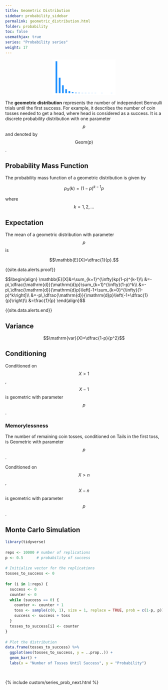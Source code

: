 ```yaml
---
title: Geometric Distribution
sidebar: probability_sidebar
permalink: geometric_distribution.html
folder: probability
toc: false
usemathjax: true
series: "Probability series"
weight: 17
---
```


<p align="center">
  <img src="images/prob/geom_dist.png" style="width:200px;height:auto;"/>
</p>

The **geometric distribution** represents the number of independent Bernoulli trials until the first success. For example, it describes the number of coin tosses needed to get a head, where head is considered as a success. It is a discrete probability distribution with one parameter $$p$$ and denoted by $$\mathrm{Geom}(p)$$.

## Probability Mass Function

The probability mass function of a geometric distribution is given by

$$p_X(k)=(1-p)^{k-1}p$$

where $$k=1,2,\ldots$$

## Expectation

The mean of a geometric distribution with parameter $$p$$ is

$$\mathbb{E}[X]=\dfrac{1}{p}.$$

{{site.data.alerts.proof}}
<p>
$$\begin{align}
\mathbb{E}[X]&=\sum_{k=1}^{\infty}kp(1-p)^{k-1}\\
&=-p\,\dfrac{\mathrm{d}}{\mathrm{d}p}\sum_{k=1}^{\infty}(1-p)^k\\
&=-p\,\dfrac{\mathrm{d}}{\mathrm{d}p}\left[-1+\sum_{k=0}^{\infty}(1-p)^k\right]\\
&=-p\,\dfrac{\mathrm{d}}{\mathrm{d}p}\left(-1+\dfrac{1}{p}\right)\\
&=\frac{1}{p}
\end{align}$$
</p>
{{site.data.alerts.end}}

## Variance

$$\mathrm{var}(X)=\dfrac{1-p}{p^2}$$

## Conditioning

Conditioned on $$X>1$$, $$X-1$$ is geometric with parameter $$p$$.

### Memorylessness

The number of remaining coin tosses, conditioned on  Tails in the first toss, is Geometric with parameter $$p$$.

Conditioned on $$X>n$$, $$X-n$$ is geometric with parameter $$p$$.

## Monte Carlo Simulation

```r
library(tidyverse)

reps <- 10000 # number of replications
p <- 0.5      # probability of success

# Initialize vector for the replications
tosses_to_success <- 0

for (i in 1:reps) {
  success <- 0
  counter <- 0
  while (success == 0) {
    counter <- counter + 1
    toss <- sample(c(0, 1), size = 1, replace = TRUE, prob = c(1-p, p))
    success <- success + toss
  }
  tosses_to_success[i] <- counter
}

# Plot the distribution
data.frame(tosses_to_success) %>%
  ggplot(aes(tosses_to_success, y = ..prop..)) +
  geom_bar() +
  labs(x = "Number of Tosses Until Success", y = "Probability")
```

<br>

{% include custom/series_prob_next.html %}
